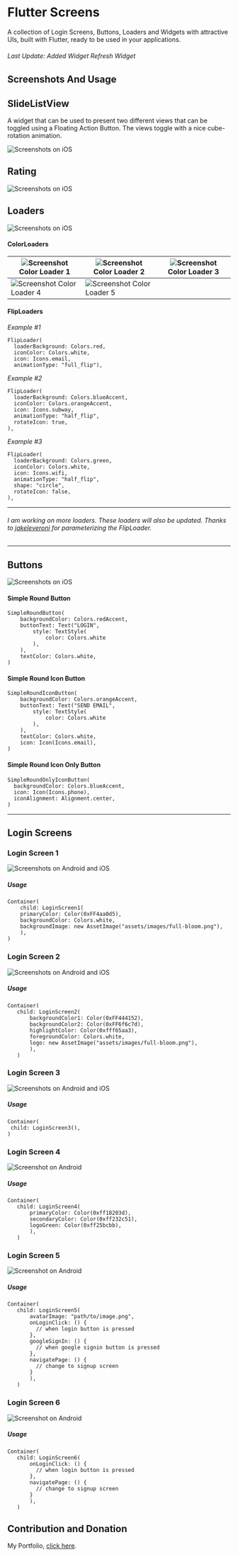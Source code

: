 # Flutter Screens

A collection of Login Screens, Buttons, Loaders and Widgets with attractive UIs, built with Flutter, ready to be used in your applications.

###### Last Update: Added Widget Refresh Widget

## Screenshots And Usage

## SlideListView

A widget that can be used to present two different views that can be toggled using a Floating Action Button. The views toggle with a nice cube-rotation animation.

![Screenshots on iOS](./screenshots/slide_list_view.gif)

## Rating

![Screenshots on iOS](./screenshots/rating.gif)

## Loaders

![Screenshots on iOS](./screenshots/loaders.gif)

#### ColorLoaders

| ![Screenshot](./screenshots/color_loader.gif) Color Loader 1 | ![Screenshot](./screenshots/color_loader_2.gif) Color Loader 2 | ![Screenshot](./screenshots/color_loader_3.gif) Color Loader 3 |
|-----------------------------------------------|-----------------------------------------------|-----------------------------------------------|
| ![Screenshot](./screenshots/color_loader_4.gif) Color Loader 4 | ![Screenshot](./screenshots/color_loader_5.gif) Color Loader 5 |                                               |

#### FlipLoaders
_Example #1_
```
FlipLoader(
  loaderBackground: Colors.red,
  iconColor: Colors.white,
  icon: Icons.email,
  animationType: "full_flip"),
```
_Example #2_
```
FlipLoader(
  loaderBackground: Colors.blueAccent,
  iconColor: Colors.orangeAccent,
  icon: Icons.subway,
  animationType: "half_flip",
  rotateIcon: true,
),
```
_Example #3_
```
FlipLoader(
  loaderBackground: Colors.green,
  iconColor: Colors.white,
  icon: Icons.wifi,
  animationType: "half_flip",
  shape: "circle",
  rotateIcon: false,
),
```
___
###### I am working on more loaders. These loaders will also be updated. Thanks to [jakeleveroni](https://github.com/jakeleveroni) for parameterizing the FlipLoader. 
___

## Buttons

![Screenshots on iOS](./screenshots/buttons1.png)


#### Simple Round Button

```
SimpleRoundButton(
    backgroundColor: Colors.redAccent,
    buttonText: Text("LOGIN", 
        style: TextStyle(
            color: Colors.white
        ),
    ),
    textColor: Colors.white,
)
```

#### Simple Round Icon Button 

```
SimpleRoundIconButton(
    backgroundColor: Colors.orangeAccent,
    buttonText: Text("SEND EMAIL", 
        style: TextStyle(
            color: Colors.white
        ),
    ),        
    textColor: Colors.white,
    icon: Icon(Icons.email),
)
```

#### Simple Round Icon Only Button 
```
SimpleRoundOnlyIconButton(
  backgroundColor: Colors.blueAccent,
  icon: Icon(Icons.phone),
  iconAlignment: Alignment.center,
)
```
___
## Login Screens

### Login Screen 1

![Screenshots on Android and iOS](./screenshots/login_screen_1.png)

##### Usage

```
Container(
	child: LoginScreen1(
	primaryColor: Color(0xFF4aa0d5),
	backgroundColor: Colors.white,
	backgroundImage: new AssetImage("assets/images/full-bloom.png"),
    ),
)
```

 ### Login Screen 2

 ![Screenshots on Android and iOS](./screenshots/login_screen_2.png)

 ##### Usage

 ```
 Container(
 	child: LoginScreen2(
        backgroundColor1: Color(0xFF444152),
        backgroundColor2: Color(0xFF6f6c7d),
        highlightColor: Color(0xfff65aa3),
        foregroundColor: Colors.white,
        logo: new AssetImage("assets/images/full-bloom.png"),
        ),
    )
 ```

   ### Login Screen 3

   ![Screenshots on Android and iOS](./screenshots/login_screen_3.gif)

   ##### Usage

   ```
   Container(
   	child: LoginScreen3(),
   )
   ```

  ### Login Screen 4

 ![Screenshot on Android](./screenshots/login_screen_4.jpeg)

 ##### Usage

 ```
 Container(
 	child: LoginScreen4(
        primaryColor: Color(0xff18203d),
        secondaryColor: Color(0xff232c51),
        logoGreen: Color(0xff25bcbb),
        ),
    )
 ```

   ### Login Screen 5

 ![Screenshot on Android](./screenshots/login_screen_5.jpeg)

 ##### Usage

 ```
 Container(
 	child: LoginScreen5(
        avatarImage: "path/to/image.png",
        onLoginClick: () {
          // when login button is pressed
        },
        googleSignIn: () {
          // when google signin button is pressed
        },
        navigatePage: () {
          // change to signup screen
        }
        ),
    )
 ```

  ### Login Screen 6

 ![Screenshot on Android](./screenshots/login_screen_6.jpeg)

 ##### Usage

 ```
 Container(
 	child: LoginScreen6(
        onLoginClick: () {
          // when login button is pressed
        },
        navigatePage: () {
          // change to signup screen
        }
        ),
    )
 ```

  ## Contribution and Donation

  My Portfolio, [click here](https://mrhafid.my.id).
